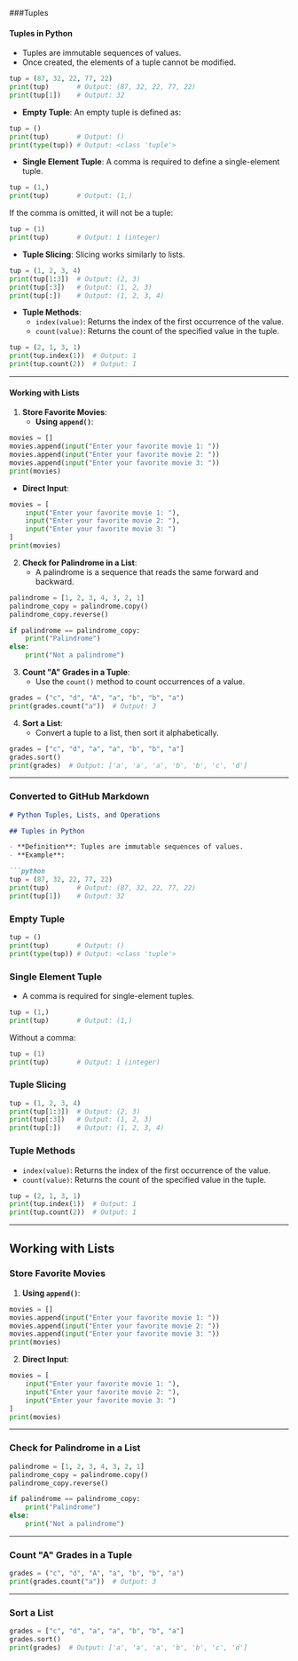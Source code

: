 ###Tuples

#### **Tuples in Python**
- Tuples are immutable sequences of values.
- Once created, the elements of a tuple cannot be modified.

```python
tup = (87, 32, 22, 77, 22)
print(tup)       # Output: (87, 32, 22, 77, 22)
print(tup[1])    # Output: 32
```

- **Empty Tuple**: An empty tuple is defined as:

```python
tup = ()
print(tup)       # Output: ()
print(type(tup)) # Output: <class 'tuple'>
```

- **Single Element Tuple**: A comma is required to define a single-element tuple.

```python
tup = (1,)
print(tup)       # Output: (1,)
```

If the comma is omitted, it will not be a tuple:

```python
tup = (1)
print(tup)       # Output: 1 (integer)
```

- **Tuple Slicing**: Slicing works similarly to lists.

```python
tup = (1, 2, 3, 4)
print(tup[1:3])  # Output: (2, 3)
print(tup[:3])   # Output: (1, 2, 3)
print(tup[:])    # Output: (1, 2, 3, 4)
```

- **Tuple Methods**:
  - `index(value)`: Returns the index of the first occurrence of the value.
  - `count(value)`: Returns the count of the specified value in the tuple.

```python
tup = (2, 1, 3, 1)
print(tup.index(1))  # Output: 1
print(tup.count(2))  # Output: 1
```

---

#### **Working with Lists**
1. **Store Favorite Movies**:
   - **Using `append()`**:

```python
movies = []
movies.append(input("Enter your favorite movie 1: "))
movies.append(input("Enter your favorite movie 2: "))
movies.append(input("Enter your favorite movie 3: "))
print(movies)
```

   - **Direct Input**:

```python
movies = [
    input("Enter your favorite movie 1: "),
    input("Enter your favorite movie 2: "),
    input("Enter your favorite movie 3: ")
]
print(movies)
```

2. **Check for Palindrome in a List**:
   - A palindrome is a sequence that reads the same forward and backward.

```python
palindrome = [1, 2, 3, 4, 3, 2, 1]
palindrome_copy = palindrome.copy()
palindrome_copy.reverse()

if palindrome == palindrome_copy:
    print("Palindrome")
else:
    print("Not a palindrome")
```

3. **Count "A" Grades in a Tuple**:
   - Use the `count()` method to count occurrences of a value.

```python
grades = ("c", "d", "A", "a", "b", "b", "a")
print(grades.count("a"))  # Output: 3
```

4. **Sort a List**:
   - Convert a tuple to a list, then sort it alphabetically.

```python
grades = ["c", "d", "a", "a", "b", "b", "a"]
grades.sort()
print(grades)  # Output: ['a', 'a', 'a', 'b', 'b', 'c', 'd']
```

---

### Converted to GitHub Markdown

```markdown
# Python Tuples, Lists, and Operations

## Tuples in Python

- **Definition**: Tuples are immutable sequences of values.
- **Example**:

```python
tup = (87, 32, 22, 77, 22)
print(tup)       # Output: (87, 32, 22, 77, 22)
print(tup[1])    # Output: 32
```

### Empty Tuple

```python
tup = ()
print(tup)       # Output: ()
print(type(tup)) # Output: <class 'tuple'>
```

### Single Element Tuple

- A comma is required for single-element tuples.

```python
tup = (1,)
print(tup)       # Output: (1,)
```

Without a comma:

```python
tup = (1)
print(tup)       # Output: 1 (integer)
```

### Tuple Slicing

```python
tup = (1, 2, 3, 4)
print(tup[1:3])  # Output: (2, 3)
print(tup[:3])   # Output: (1, 2, 3)
print(tup[:])    # Output: (1, 2, 3, 4)
```

### Tuple Methods

- `index(value)`: Returns the index of the first occurrence of the value.
- `count(value)`: Returns the count of the specified value in the tuple.

```python
tup = (2, 1, 3, 1)
print(tup.index(1))  # Output: 1
print(tup.count(2))  # Output: 1
```

---

## Working with Lists

### Store Favorite Movies

1. **Using `append()`**:

```python
movies = []
movies.append(input("Enter your favorite movie 1: "))
movies.append(input("Enter your favorite movie 2: "))
movies.append(input("Enter your favorite movie 3: "))
print(movies)
```

2. **Direct Input**:

```python
movies = [
    input("Enter your favorite movie 1: "),
    input("Enter your favorite movie 2: "),
    input("Enter your favorite movie 3: ")
]
print(movies)
```

---

### Check for Palindrome in a List

```python
palindrome = [1, 2, 3, 4, 3, 2, 1]
palindrome_copy = palindrome.copy()
palindrome_copy.reverse()

if palindrome == palindrome_copy:
    print("Palindrome")
else:
    print("Not a palindrome")
```

---

### Count "A" Grades in a Tuple

```python
grades = ("c", "d", "A", "a", "b", "b", "a")
print(grades.count("a"))  # Output: 3
```

---

### Sort a List

```python
grades = ["c", "d", "a", "a", "b", "b", "a"]
grades.sort()
print(grades)  # Output: ['a', 'a', 'a', 'b', 'b', 'c', 'd']
```
```
